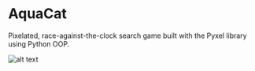 # AquaCat
Pixelated, race-against-the-clock search game built with the Pyxel library using Python OOP.

![alt text](https://github.com/[starrothkopf]/[AquaCat]/blob/[main]/image.jpg?raw=true)
